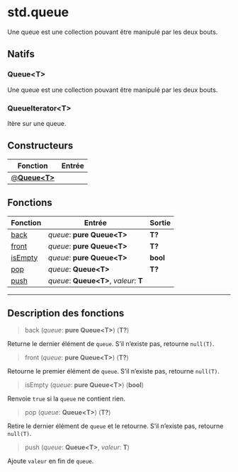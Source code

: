 # std.queue

Une queue est une collection pouvant être manipulé par les deux bouts.
## Natifs
### Queue\<T>
Une queue est une collection pouvant être manipulé par les deux bouts.
### QueueIterator\<T>
Itère sur une queue.
## Constructeurs
|Fonction|Entrée|
|-|-|
|[@**Queue\<T>**](#ctor_0)||
## Fonctions
|Fonction|Entrée|Sortie|
|-|-|-|
|[back](#func_0)|*queue*: **pure Queue\<T>**|**T?**|
|[front](#func_1)|*queue*: **pure Queue\<T>**|**T?**|
|[isEmpty](#func_2)|*queue*: **pure Queue\<T>**|**bool**|
|[pop](#func_3)|*queue*: **Queue\<T>**|**T?**|
|[push](#func_4)|*queue*: **Queue\<T>**, *valeur*: **T**||


***
## Description des fonctions

<a id="func_0"></a>
> back (*queue*: **pure Queue\<T>**) (**T?**)

Returne le dernier élément de `queue`.
S’il n’existe pas, retourne `null(T)`.

<a id="func_1"></a>
> front (*queue*: **pure Queue\<T>**) (**T?**)

Retourne le premier élément de `queue`.
S’il n’existe pas, retourne `null(T)`.

<a id="func_2"></a>
> isEmpty (*queue*: **pure Queue\<T>**) (**bool**)

Renvoie `true` si la `queue` ne contient rien.

<a id="func_3"></a>
> pop (*queue*: **Queue\<T>**) (**T?**)

Retire le dernier élément de `queue` et le retourne.
S’il n’existe pas, retourne `null(T)`.

<a id="func_4"></a>
> push (*queue*: **Queue\<T>**, *valeur*: **T**)

Ajoute `valeur` en fin de `queue`.

